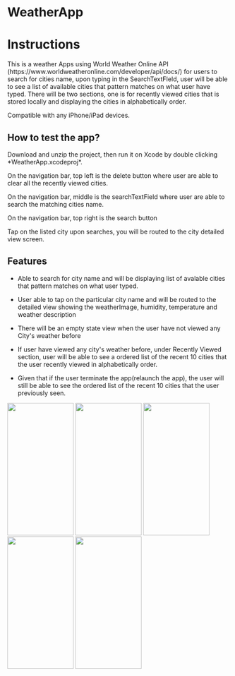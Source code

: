 # WeatherApp

<h1><b>Instructions</b></h1>
This is a weather Apps using World Weather Online API (https://www.worldweatheronline.com/developer/api/docs/) for users to search for cities name, upon typing in the SearchTextFIeld, user will be able to see a list of available cities that pattern matches on what user have typed. There will be two sections, one is for recently viewed cities that is stored locally and displaying the cities in alphabetically order.



Compatible with any iPhone/iPad devices. 

<h2><b>How to test the app?</b></h2>
Download and unzip the project, then run it on Xcode by double clicking *WeatherApp.xcodeproj*. 

On the navigation bar, top left is the delete button where user are able to clear all the recently viewed cities. 

On the navigation bar, middle is the searchTextField where user are able to search the matching cities name.

On the navigation bar, top right is the search button

Tap on the listed city upon searches, you will be routed to the city detailed view screen.

<h2><b>Features</b></h2>

- Able to search for city name and will be displaying list of avalable cities that pattern matches on what user typed.

- User able to tap on the particular city name and will be routed to the detailed view showing the weatherImage, humidity, temperature and weather description

- There will be an empty state view when the user have not viewed any City's weather before

- If user have viewed any city's weather before, under Recently Viewed section, user will be able to see a ordered list of the recent 10 cities that the user recently viewed in alphabetically order.

- Given that if the user terminate the app(relaunch the app), the user will still be able to see the ordered list of the recent 10 cities that the user previously seen.



<image src = "Images/empty%20state.png" width="150" height="300">
<image src = "Images/search%20city.png" width="150" height="300">
<image src = "Images/city%20detail%20view.png" width="150" height="300">
<image src = "Images/deletion.png" width="150" height="300">
<image src = "Images/10%20viewed%20city.png" width="150" height="300">
